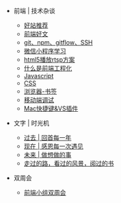* 前端 | 技术杂谈
    * [好站推荐](前端技术杂谈/好站推荐.md)
    * [前端好文](前端技术杂谈/好文链接.md)
    * [git、npm、gitflow、SSH](前端技术杂谈/git-npm-ssh.md)
    * [微信小程序学习](前端技术杂谈/微信小程序学习记录.md)
    * [html5播放rtsp方案](前端技术杂谈/html5播放rtsp方案.md)
    * [什么是前端工程化](前端技术杂谈/什么是前端工程化.md)
    * [Javascript](前端技术杂谈/Javascript.md)
    * [CSS](前端技术杂谈/CSS.md)
    * [浏览器-书签](前端技术杂谈/书签.md)
    * [移动端调试](前端技术杂谈/移动端调试.md)
    <!-- * [常用CDN](前端技术杂谈/CDN.md) -->
    * [Mac快捷键&VS插件](前端技术杂谈/快捷键.md)
   

* 文字 | 时光机
    * [过去 | 回首每一年](文字驿站/过去——回首每一年.md)
    * [现在 | 感恩每一次遇见](文字驿站/现在——感恩每一次遇见.md)
    * [未来 | 做想做的事](文字驿站/未来——想做的事.md)
    * [走过的路，看过的风景，阅过的书](文字驿站/走过的路，看过的书)


* 双周会
    * [前端小组双周会](前端双周会/周会.md)